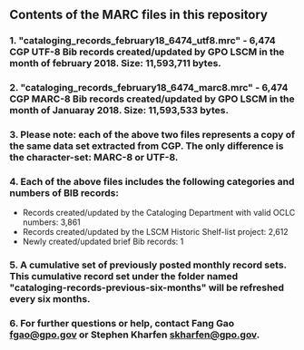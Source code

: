## Contents of the MARC files in this repository
###  1. "cataloging_records_february18_6474_utf8.mrc" - 6,474 CGP UTF-8 Bib records created/updated by GPO LSCM in the month of february 2018. Size: 11,593,711 bytes.
###  2. "cataloging_records_february18_6474_marc8.mrc" - 6,474 CGP MARC-8 Bib records created/updated by GPO LSCM in the month of Januaray 2018. Size: 11,593,533 bytes.
###  3. Please note: each of the above two files represents a copy of the same data set extracted from CGP. The only difference is the character-set: MARC-8 or UTF-8.
###  4. Each of the above files includes the following categories and numbers of BIB records:

*  Records created/updated by the Cataloging Department with valid OCLC numbers: 3,861
*  Records created/updated by the LSCM Historic Shelf-list project: 2,612
*  Newly created/updated brief Bib records:  1

###  5. A cumulative set of previously posted monthly record sets. This cumulative record set under the folder named "cataloging-records-previous-six-months" will be refreshed every six months.
###  6. For further questions or help, contact Fang Gao <fgao@gpo.gov> or Stephen Kharfen <skharfen@gpo.gov>.   


